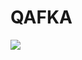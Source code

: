 # QAFKA
[<img src="https://colab.research.google.com/assets/colab-badge.svg">](https://colab.research.google.com/github/alonsaguy/QAFKA/blob/main/main.ipynb)
        
